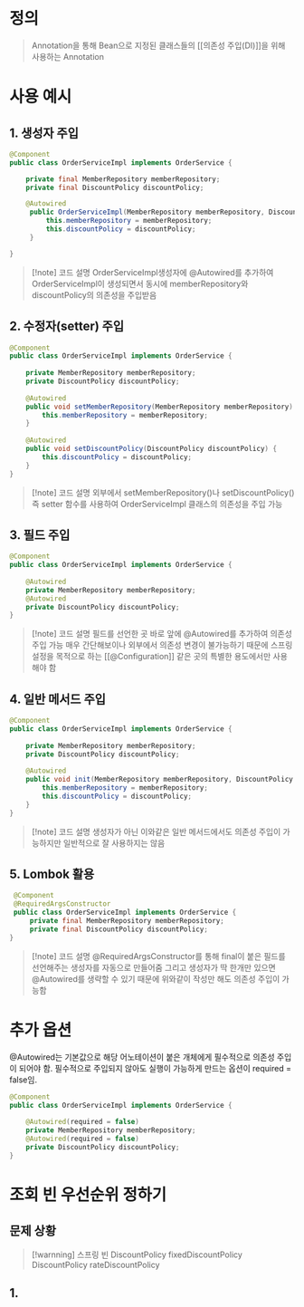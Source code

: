 # 정의

> Annotation을 통해 Bean으로 지정된 클래스들의 [[의존성 주입(DI)]]을 위해 사용하는 Annotation

# 사용 예시 
## 1. 생성자 주입
```java
@Component
public class OrderServiceImpl implements OrderService {

	private final MemberRepository memberRepository;
	private final DiscountPolicy discountPolicy;

	@Autowired
     public OrderServiceImpl(MemberRepository memberRepository, DiscountPolicy discountPolicy) {
         this.memberRepository = memberRepository;
         this.discountPolicy = discountPolicy;
     }

}
```
>[!note] 코드 설명
> OrderServiceImpl생성자에 @Autowired를 추가하여 OrderServiceImpl이 생성되면서 동시에 memberRepository와 discountPolicy의 의존성을 주입받음
## 2. 수정자(setter) 주입
```java
@Component
public class OrderServiceImpl implements OrderService {
	
    private MemberRepository memberRepository;
    private DiscountPolicy discountPolicy;
    
	@Autowired
	public void setMemberRepository(MemberRepository memberRepository) {
        this.memberRepository = memberRepository;
	}
	
    @Autowired    
    public void setDiscountPolicy(DiscountPolicy discountPolicy) {
        this.discountPolicy = discountPolicy;
    }
}
```
>[!note] 코드 설명
>외부에서 setMemberRepository()나 setDiscountPolicy() 즉 setter 함수를 사용하여 OrderServiceImpl 클래스의 의존성을 주입 가능
## 3. 필드 주입
```java
@Component
public class OrderServiceImpl implements OrderService {
	
    @Autowired    
    private MemberRepository memberRepository;
    @Autowired
    private DiscountPolicy discountPolicy;
}
```
>[!note] 코드 설명
>필드를 선언한 곳 바로 앞에 @Autowired를 추가하여 의존성 주입 가능
>매우 간단해보이나 외부에서 의존성 변경이 불가능하기 때문에 스프링 설정을 목적으로 하는 [[@Configuration]] 같은 곳의 특별한 용도에서만 사용해야 함
## 4. 일반 메서드 주입
```java
@Component
public class OrderServiceImpl implements OrderService {
	
    private MemberRepository memberRepository;
    private DiscountPolicy discountPolicy;
    
    @Autowired
    public void init(MemberRepository memberRepository, DiscountPolicy discountPolicy) {
        this.memberRepository = memberRepository;
        this.discountPolicy = discountPolicy;
    }
}
```
>[!note] 코드 설명
>생성자가 아닌 이와같은 일반 메서드에서도 의존성 주입이 가능하지만 일반적으로 잘 사용하지는 않음
## 5. Lombok 활용
```java
 @Component
 @RequiredArgsConstructor 
 public class OrderServiceImpl implements OrderService {
	 private final MemberRepository memberRepository;
     private final DiscountPolicy discountPolicy;
}
```
>[!note] 코드 설명
>@RequiredArgsConstructor를 통해 final이 붙은 필드를 선언해주는 생성자를 자동으로 만들어줌
>그리고 생성자가 딱 한개만 있으면 @Autowired를 생략할 수 있기 때문에 위와같이 작성만 해도 의존성 주입이 가능함

# 추가 옵션

@Autowired는 기본값으로 해당 어노테이션이 붙은 개체에게 필수적으로 의존성 주입이 되어야 함.
필수적으로 주입되지 않아도 실행이 가능하게 만드는 옵션이 required = false임.
```java
@Component
public class OrderServiceImpl implements OrderService {
	
    @Autowired(required = false)  
    private MemberRepository memberRepository;
    @Autowired(required = false)  
    private DiscountPolicy discountPolicy;
}
```

# 조회 빈 우선순위 정하기
## 문제 상황
>[!warnning] 스프링 빈
>DiscountPolicy fixedDiscountPolicy
>DiscountPolicy rateDiscountPolicy
## 1. 